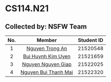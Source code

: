 # CS114.N21
## Collected by: NSFW Team
|No.|Member|Student ID|
|:-:|:-:|:-:|
|1|[Nguyen Trong An](https://github.com/chongan0224)|21520548|
|2|[Bui Huynh Kim Uyen](https://github.com/uyenbhku)|21521659|
|3|[Nguyen Nguyen Giap](https://github.com/Paignn)|21522025|
|4|[Nguyen Bui Thanh Mai](https://github.com/21522320)|21522320|
